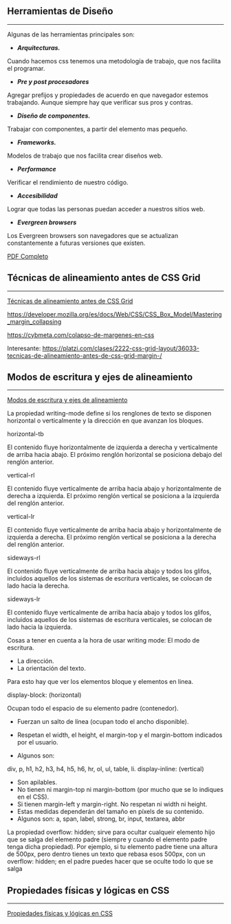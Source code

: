 ## Herramientas de Diseño
---
Algunas de las herramientas principales son:

- ***Arquitecturas.***

Cuando hacemos css tenemos una metodología de trabajo, que nos facilita el programar.

- ***Pre y post procesadores***

Agregar prefijos y propiedades de acuerdo en que navegador estemos trabajando. Aunque siempre hay que verificar sus pros y contras.

- ***Diseño de componentes.***

Trabajar con componentes, a partir del elemento mas pequeño.

- ***Frameworks.***

Modelos de trabajo que nos facilita crear diseños web.

- ***Performance***

Verificar el rendimiento de nuestro código.

- ***Accesibilidad***

Lograr que todas las personas puedan acceder a nuestros sitios web.

- ***Evergreen browsers***

Los Evergreen browsers son navegadores que se actualizan constantemente a futuras versiones que existen.

[PDF Completo](chrome-extension://efaidnbmnnnibpcajpcglclefindmkaj/https://static.platzi.com/media/public/uploads/sliides-curso-de-css-grid-layout_5d392acf-26ce-4cf6-9fde-262064f0e019.pdf)

## Técnicas de alineamiento antes de CSS Grid
--- 
[Técnicas de alineamiento antes de CSS Grid](https://www.canva.com/design/DAEPvl0m0Zs/o4ZuT2i7lVDw3QX1yLpDUg/view?utm_content=DAEPvl0m0Zs&amp;utm_campaign=designshare&amp;utm_medium=link&amp;utm_source=sharebutton#14)

https://developer.mozilla.org/es/docs/Web/CSS/CSS_Box_Model/Mastering_margin_collapsing

https://cybmeta.com/colapso-de-margenes-en-css

Interesante: https://platzi.com/clases/2222-css-grid-layout/36033-tecnicas-de-alineamiento-antes-de-css-grid-margin-/

## Modos de escritura y ejes de alineamiento
---
[Modos de escritura y ejes de alineamiento](https://www.canva.com/design/DAEPwdLmsWI/GfZVmQN4tivhrfzEMRSjkw/view?utm_content=DAEPwdLmsWI&amp;utm_campaign=designshare&amp;utm_medium=link&amp;utm_source=sharebutton)

La propiedad writing-mode define si los renglones de texto se disponen horizontal o verticalmente y la dirección en que avanzan los bloques.

horizontal-tb

El contenido fluye horizontalmente de izquierda a derecha y verticalmente de arriba hacia abajo. El próximo renglón horizontal se posiciona debajo del renglón anterior.

vertical-rl

El contenido fluye verticalmente de arriba hacia abajo y horizontalmente de derecha a izquierda. El próximo renglón vertical se posiciona a la izquierda del renglón anterior.

vertical-lr

El contenido fluye verticalmente de arriba hacia abajo y horizontalmente de izquierda a derecha. El próximo renglón vertical se posiciona a la derecha del renglón anterior.

sideways-rl

El contenido fluye verticalmente de arriba hacia abajo y todos los glifos, incluidos aquellos de los sistemas de escritura verticales, se colocan de lado hacia la derecha.

sideways-lr

El contenido fluye verticalmente de arriba hacia abajo y todos los glifos, incluidos aquellos de los sistemas de escritura verticales, se colocan de lado hacia la izquierda.

Cosas a tener en cuenta a la hora de usar writing mode:
El modo de escritura.
- La dirección.
- La orientación del texto.

Para esto hay que ver los elementos bloque y elementos en linea.

display-block: (horizontal)

Ocupan todo el espacio de su elemento padre (contenedor).

- Fuerzan un salto de línea (ocupan todo el ancho disponible).

- Respetan el width, el height, el margin-top y el margin-bottom indicados por el usuario.

- Algunos son:

div, p, h1, h2, h3, h4, h5, h6, hr, ol, ul, table, li.
display-inline: (vertical)

- Son apilables.
- No tienen ni margin-top ni margin-bottom (por mucho que se lo indiques en el CSS).
- Si tienen margin-left y margin-right.
No respetan ni width ni height.
- Estas medidas dependerán del tamaño en píxels de su contenido.
- Algunos son: a, span, label, strong, br, input, textarea, abbr


La propiedad overflow: hidden; sirve para ocultar cualqueir elemento hijo que se salga del elemento padre (siempre y cuando el elemento padre tenga dicha propiedad). Por ejemplo, si tu elemento padre tiene una altura de 500px, pero dentro tienes un texto que rebasa esos 500px, con un overflow: hidden; en el padre puedes hacer que se oculte todo lo que se salga 

## Propiedades físicas y lógicas en CSS
---
[Propiedades físicas y lógicas en CSS](https://www.canva.com/design/DAEPwadrvmg/ldmhPG0L9qzRRhjTaYO9KQ/view?utm_content=DAEPwadrvmg&amp;utm_campaign=designshare&amp;utm_medium=link&amp;utm_source=sharebutton)

